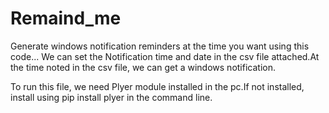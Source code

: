 # Remaind_me
Generate windows notification reminders at the time you want using this code...
We can set the Notification time and date in the csv file attached.At the time noted in the csv file, we can get a windows notification.


To run this file, we need Plyer module installed in the pc.If not installed, install using 
    pip install plyer
  in the command line.
  
